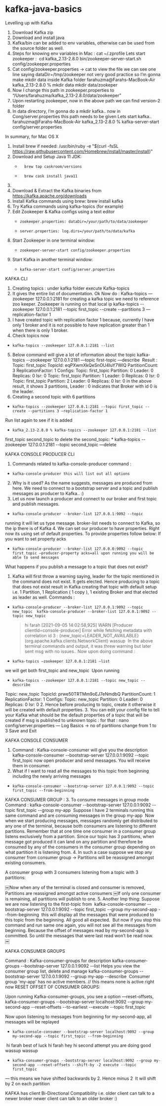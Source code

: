 # kafka-java-basics

Levelling up with Kafka

1. Download Kafka zip
2. Download and install java
3. Kafka/bin can be added to env variables, otherwise can be used from the source folder as well.
4. Steps for knowing env variables in Mac : cat ~/.zprofile
Lets start zookeeper :  cd kafka_2.13-2.8.0 bin/zookeeper-server-start.sh config/zookeeper.properties
1. Cat config/zookeeper.properties -> cat to view the file we can see one line saying dataDir=/tmp/zookeeper not very good practice so I’m gonna make mkdir data inside Kafka folder farahuzma@Farahs-MacBook-Air kafka_2.13-2.8.0 % mkdir data mkdir data/zookeper
2. Now I change this path in zookeeper.properties to “/Users/farahuzma/kafka_2.13-2.8.0/data/zookeeper”
3. Upon restarting zookeeper, now in the above path we can find version-2 folder
4. In data directory, I’m gonna do a mkdir kafka.. now in Cong/server.properties this path needs to be given
Lets start kafka..  farahuzma@Farahs-MacBook-Air kafka_2.13-2.8.0 % kafka-server-start config/server.properties

In summary, for Mac OS X
1. Install brew if needed: /usr/bin/ruby -e "$(curl -fsSL https://raw.githubusercontent.com/Homebrew/install/master/install)" 
2. Download and Setup Java 11 JDK:
    * 		brew tap caskroom/versions
    * 		brew cask install java11
3.   
4. Download & Extract the Kafka binaries from https://kafka.apache.org/downloads
5. Install Kafka commands using brew: brew install kafka
6. Try Kafka commands using kafka-topics (for example)
7. Edit Zookeeper & Kafka configs using a text editor
    *     zookeeper.properties: dataDir=/your/path/to/data/zookeeper
    *     server.properties: log.dirs=/your/path/to/data/kafka 
8. Start Zookeeper in one terminal window: 
    *     zookeeper-server-start config/zookeeper.properties
9. Start Kafka in another terminal window: 
    *     kafka-server-start config/server.properties


KAFKA CLI

1. Creating topics : under kafka folder execute Kafka-topics
2. It gives the entire list of documentation. Ok
Now do : Kafka-topics —zookeeper 127.0.0.1:2181 for creating a kafka topic we need to reference zoo keeper. Zookeeper is running on that local ip kafka-topics --zookeeper 127.0.0.1:2181 --topic first_topic --create --partitions 3 —replication-factor 1
3. I have created topic with replication factor 1 because, currently I have only 1 broker and it is not possible to have replication greater than 1 when there is only 1 broker.
4. Check topics now 
*     kafka-topics --zookeeper 127.0.0.1:2181 --list
5. Below command will give a lot of information about the topic kafka-topics --zookeeper 127.0.0.1:2181 —topic first-topic —describe  Result : Topic: first_topic	TopicId: eqPXwmXkQeSnOU4IuY7WlQ	PartitionCount: 3	ReplicationFactor: 1	Configs: 
	Topic: first_topic	Partition: 0	Leader: 0	Replicas: 0	Isr: 0
	Topic: first_topic	Partition: 1	Leader: 0	Replicas: 0	Isr: 0
	Topic: first_topic	Partition: 2	Leader: 0	Replicas: 0	Isr: 0 in the above result, it shows 3 partitions, Leader : 0 indicates that Broker with id 0 is the leader.
6. Creating a second topic with 6 partitions
*     kafka-topics --zookeeper 127.0.0.1:2181 --topic first_topic --create --partitions 3 —replication-factor 1
Run list again to see if it is added
*     kafka_2.13-2.8.0 % kafka-topics --zookeeper 127.0.0.1:2181 --list                                                            
first_topic
second_topic
to delete the second_topic:
	*     kafka-topics --zookeeper 127.0.0.1:2181 --topic second_topic —delete

KAFKA CONSOLE PRODUCER CLI

1. Commands related to kafka-console-producer command : 
*     kafka-console-producer this will list out all options
2. Why is it used? As the name suggests, messages are produced from here. We need to connect to a bootstrap server and a topic and publish messages as producer to Kafka.. :)
3. Let us now launch a producer and connect to our broker and first topic and publish messages.
*     kafka-console-producer --broker-list 127.0.0.1:9092 --topic 
running it will let us type message. broker-list needs to connect to Kafka, so the ip there is of Kafka
4. We can set our producer to have properties. Right now its using set of default properties. To provide properties follow below: If you want to set property acks
*     kafka-console-producer --broker-list 127.0.0.0:9092 --topic first_topic —producer-property acks=all upon running you will be able to send messages
What happens if you publish a message to a topic that does not exist? 
1. Kafka will first throw a warning saying, leader for the topic mentioned in the command does not exist. It gets elected. Hence producing to a topic that does not exist result in Kafka creating that topic with default setup i.e. 1 Partition, 1 Replication ( 1 copy ), 1 existing Broker and that elected as leader as well. Commands :
*     kafka-console-producer --broker-list 127.0.0.1:9092 --topic new_topic  kafka-console-producer --broker-list 127.0.0.1:9092 --topic new_topic  
	>hi farah
[2021-09-05 14:02:58,925] WARN [Producer clientId=console-producer] Error while fetching metadata 	with correlation id 3 : {new_topic=LEADER_NOT_AVAILABLE} (org.apache.kafka.clients.NetworkClient)
	>wassup 
In the above terminal commands and output, it was threw warning but later sent msg with no issues..
Now upon doing command : 
*     kafka-topics —zookeeper 127.0.0.1:2181 —list
we will get both first_topic and new_topic  Upon running 
*     kafka-topics --zookeeper 127.0.0.1:2181 --topic new_topic --describe
Topic: new_topic	TopicId: prwe50TRTMm9oEJ7eNmdbQ	PartitionCount: 1	ReplicationFactor: 1	Configs: 
Topic: new_topic	Partition: 0	Leader: 0	Replicas: 0	Isr: 0
2. Hence before producing to topic, create it otherwise it will be created with default properties.
3. You can edit your config file to tell your Kafka what should be the default properties of a topic that will be created if msg is published to unknown topic : for that : nano config/server.properties  — Log Basics -> no of partitions change from 1 to 3 Save and Exit

KAFKA CONSOLE CONSUMER

1. Command : Kafka-console-consumer will give you the description kafka-console-consumer --bootstrap-server 127.0.0.1:9092 --topic first_topic now open producer and send messages. You will receive them in consumer.
2. What if I want to read all the messages to this topic from beginning including the newly arriving messages
*     kafka-console-consumer --bootstrap-server 127.0.0.1:9092 --topic first_topic --from-beginning
KAFKA CONSUMER GROUP :
3. To consume messages in group mode Command : kafka-console-consumer --bootstrap-server 127.0.0.1:9092 --topic first_topic --group my-app  Suppose I have 2 terminals running this same command and are consuming messages in the group my-app  Now when we start producing messages, messages randomly get distributed to any one of the terminal, because both consumers are listening to different partitions. Remember that at one time one consumer in a consumer group listens exclusively from a partition. Since our topic has 3 partitions, when message got produced it can land on any partition and therefore be consumed by any of the consumers in the consumer group depending on what partition it is listening from.
4. In such a case suppose we stop any consumer from consumer group -> Partitions will be reassigned amongst existing consumers.

A consumer group with 3 consumers listening from a topic with 3 partitions: 


￼Now when any of the terminal is closed and consumer is removed, Partitions are reassigned amongst active consumers
￼If only one consumer is remaining, all partitions will publish to one.
5. Another Imp thing: Suppose we are now listening to the first-topic from  kafka-console-consumer --bootstrap-server 127.0.0.1:9092 --topic first_topic --group my-second-app --from-beginning  this will display all the messages that were produced to this topic from the beginning. All good all expected.  But now if you stop this command and run same one again, you will not see all the messages from beginning. Because the offset of messages read by my-second-app is committed. So until the messages that were last read won’t be read now.  
￼

KAFKA CONSUMER GROUPS

Command : Kafka-consumer-groups for description kafka-consumer-groups --bootstrap-server 127.0.0.1:9092 --list
Helps you view the consumer group list, delete and manage kafka-consumer-groups --bootstrap-server 127.0.0.1:9092 --group my-app --describe  Consumer group 'my-app' has no active members. // this means none is active right now
RESET OFFSET OF CONSUMER GROUPS:

Upon running Kafka-consumer-groups, you see a option —reset-offsets,   kafka-consumer-groups --bootstrap-server localhost:9092 --group my-second-app --reset-offsets --to-earliest --execute --topic first_topic

Now upon listening to messages from beginning for my-second-app, all messages will be replayed
*     kafka-console-consumer --bootstrap-server localhost:9092 --group my-second-app --topic first_topic --from-beginning
 hi farah
best of luck 
hi farah
hey
hi
second attempt
you are doing good
wassup
wassup

*     kafka-consumer-groups --bootstrap-server localhost:9092 --group my-second-app --reset-offsets --shift-by -2 execute --topic first_topic 
— this means we have shifted backwards by 2. Hence minus 2  It will shift by 2 on each partition


KAFKA has client Bi-Directional Compatibility i.e. older client can talk to a newer broker newer client can talk to an older broker :) 
